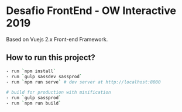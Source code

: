 # Desafio FrontEnd - OW Interactive 2019

Based on Vuejs 2.x Front-end Framework.

## How to run this project?
``` bash
- run `npm install`
- run `gulp sassdev sassprod`
- run `npm run serve` # dev server at http://localhost:8080

# build for production with minification
- run `gulp sassprod`
- run `npm run build`
```




